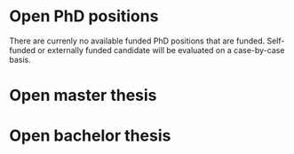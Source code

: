 # Open PhD positions
There are currenly no available funded PhD positions that are funded.
Self-funded or externally funded candidate will be evaluated on a case-by-case basis. 

# Open master thesis

# Open bachelor thesis

